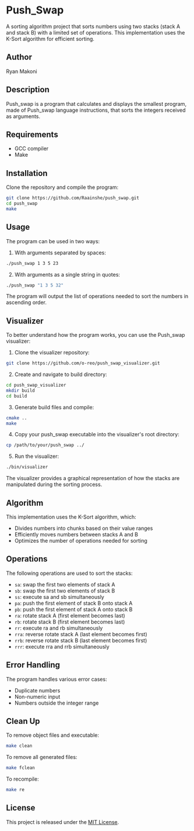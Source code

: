 # Push_Swap

A sorting algorithm project that sorts numbers using two stacks (stack A and stack B) with a limited set of operations. This implementation uses the K-Sort algorithm for efficient sorting.

## Author

Ryan Makoni

## Description

Push_swap is a program that calculates and displays the smallest program, made of Push_swap language instructions, that sorts the integers received as arguments.

## Requirements

- GCC compiler
- Make

## Installation

Clone the repository and compile the program:

```bash
git clone https://github.com/Raainshe/push_swap.git
cd push_swap
make
```

## Usage

The program can be used in two ways:

1. With arguments separated by spaces:
```bash
./push_swap 1 3 5 23
```

2. With arguments as a single string in quotes:
```bash
./push_swap "1 3 5 32"
```

The program will output the list of operations needed to sort the numbers in ascending order.

## Visualizer

To better understand how the program works, you can use the Push_swap visualizer:

1. Clone the visualizer repository:
```bash
git clone https://github.com/o-reo/push_swap_visualizer.git
```

2. Create and navigate to build directory:
```bash
cd push_swap_visualizer
mkdir build
cd build
```

3. Generate build files and compile:
```bash
cmake ..
make
```

4. Copy your push_swap executable into the visualizer's root directory:
```bash
cp /path/to/your/push_swap ../
```

5. Run the visualizer:
```bash
./bin/visualizer
```

The visualizer provides a graphical representation of how the stacks are manipulated during the sorting process.

## Algorithm

This implementation uses the K-Sort algorithm, which:
- Divides numbers into chunks based on their value ranges
- Efficiently moves numbers between stacks A and B
- Optimizes the number of operations needed for sorting

## Operations

The following operations are used to sort the stacks:
- `sa`: swap the first two elements of stack A
- `sb`: swap the first two elements of stack B
- `ss`: execute sa and sb simultaneously
- `pa`: push the first element of stack B onto stack A
- `pb`: push the first element of stack A onto stack B
- `ra`: rotate stack A (first element becomes last)
- `rb`: rotate stack B (first element becomes last)
- `rr`: execute ra and rb simultaneously
- `rra`: reverse rotate stack A (last element becomes first)
- `rrb`: reverse rotate stack B (last element becomes first)
- `rrr`: execute rra and rrb simultaneously

## Error Handling

The program handles various error cases:
- Duplicate numbers
- Non-numeric input
- Numbers outside the integer range

## Clean Up

To remove object files and executable:
```bash
make clean
```

To remove all generated files:
```bash
make fclean
```

To recompile:
```bash
make re
```

## License

This project is released under the [MIT License](LICENSE).
